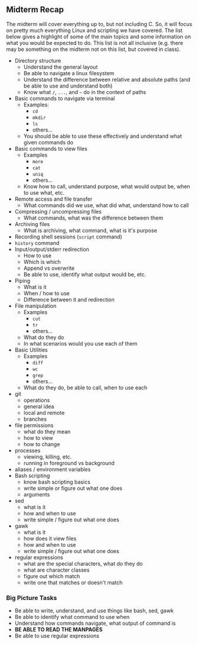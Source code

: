 ## Midterm Recap

The midterm will cover everything up to, but not including C.
So, it will focus on pretty much everything Linux and scripting
we have covered.  The list below gives a highlight of some
of the main topics and some information on what you would be
expected to do.  This list is not all inclusive (e.g. there may
be something on the midterm not on this list, but covered in class).

* Directory structure
    * Understand the general layout
    * Be able to navigate a linux filesystem
    * Understand the difference between relative and
      absolute paths (and be able to use and understand both)
    * Know what `/`, `...`, and `~` do in the context of paths
* Basic commands to navigate via terminal
    * Examples:
        * `cd`
        * `mkdir`
        * `ls`
        * others...
    * You should be able to use these effectively and
      understand what given commands do
* Basic commands to view files
    * Examples
        * `more`
        * `cat`
        * `uniq`
        * others...
    * Know how to call, understand purpose, what would output
      be, when to use what, etc.
* Remote access and file transfer
    * What commands did we use, what did what, understand
      how to call
* Compressing / uncompressing files
    * What commands, what was the difference between them
* Archiving files
    * What is archiving, what command, what is it's purpose
* Recording shell sessions (`script` command)
* `history` command
* Input/output/stderr redirection
    * How to use
    * Which is which
    * Append vs overwrite
    * Be able to use, identify what output would be, etc.
* Piping
    * What is it
    * When / how to use
    * Difference between it and redirection
* File manipulation
    * Examples
        * `cut`
        * `tr`
        * others...
    * What do they do
    * In what scenarios would you use each of them
* Basic Utilities
    * Examples
        * `diff`
        * `wc`
        * `grep`
        * others...
    * What do they do, be able to call, when to use each
* git
    * operations
    * general idea
    * local and remote
    * branches
* file permissions
    * what do they mean
    * how to view
    * how to change
* processes
    * viewing, killing, etc.
    * running in foreground vs background
* aliases / environment variables
* Bash scripting
    * know bash scripting basics
    * write simple or figure out what one does
    * arguments
* sed
    * what is it
    * how and when to use
    * write simple / figure out what one does
* gawk
    * what is it
    * how does it view files
    * how and when to use
    * write simple / figure out what one does
* regular expressions
    * what are the special characters, what do they do
    * what are character classes
    * figure out which match
    * write one that matches or doesn't match


### Big Picture Tasks
* Be able to write, understand, and use things like bash, sed, gawk
* Be able to identify what command to use when
* Understand how commands navigate, what output of command is
* **BE ABLE TO READ THE MANPAGES**
* Be able to use regular expressions

